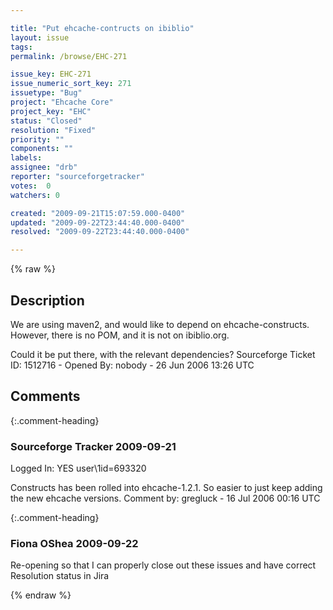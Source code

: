 ```yaml
---

title: "Put ehcache-contructs on ibiblio"
layout: issue
tags: 
permalink: /browse/EHC-271

issue_key: EHC-271
issue_numeric_sort_key: 271
issuetype: "Bug"
project: "Ehcache Core"
project_key: "EHC"
status: "Closed"
resolution: "Fixed"
priority: ""
components: ""
labels: 
assignee: "drb"
reporter: "sourceforgetracker"
votes:  0
watchers: 0

created: "2009-09-21T15:07:59.000-0400"
updated: "2009-09-22T23:44:40.000-0400"
resolved: "2009-09-22T23:44:40.000-0400"

---
```




{% raw %}



## Description

<div markdown="1" class="description">

We are using maven2, and would like to depend on 
ehcache-constructs. However, there is no POM, and it 
is not on ibiblio.org.

Could it be put there, with the relevant dependencies?
Sourceforge Ticket ID: 1512716 - Opened By: nobody - 26 Jun 2006 13:26 UTC

</div>

## Comments


{:.comment-heading}
### **Sourceforge Tracker** <span class="date">2009-09-21</span>

<div markdown="1" class="comment">

Logged In: YES 
user\1id=693320

Constructs has been rolled into ehcache-1.2.1. So easier to just keep adding the 
new ehcache versions.
Comment by: gregluck - 16 Jul 2006 00:16 UTC

</div>


{:.comment-heading}
### **Fiona OShea** <span class="date">2009-09-22</span>

<div markdown="1" class="comment">

Re-opening so that I can properly close out these issues and have correct Resolution status in Jira

</div>



{% endraw %}
